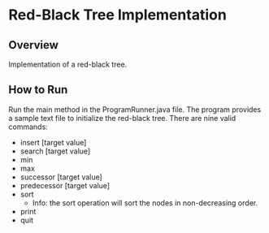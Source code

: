 # Red-Black Tree Implementation

## Overview
Implementation of a red-black tree.

## How to Run
Run the main method in the ProgramRunner.java file. The program provides a sample text file to initialize the red-black tree. There are nine valid commands:

* insert [target value]
* search [target value]
* min
* max
* successor [target value]
* predecessor [target value]
* sort
    * Info: the sort operation will sort the nodes in non-decreasing order.
* print
* quit